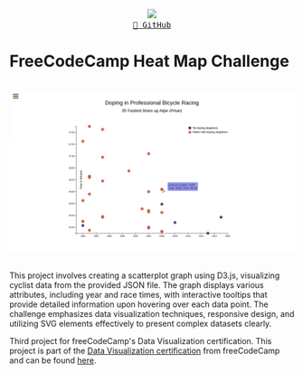<p align="center">
  <img src="https://skillicons.dev/icons?i=d3,js,html,css" /> <br/>
  <a href="https://github.com/mateus-sartorio/scatterplot-graph"><kbd>🔵 GitHub</kbd></a>
</p>

# FreeCodeCamp Heat Map Challenge

<br>

<div align="center">
  <img src="./assets/demonstration.png" alt="Graph visualization"/>
</div>

<br>

This project involves creating a scatterplot graph using D3.js, visualizing cyclist data from the provided JSON file. The graph displays various attributes, including year and race times, with interactive tooltips that provide detailed information upon hovering over each data point. The challenge emphasizes data visualization techniques, responsive design, and utilizing SVG elements effectively to present complex datasets clearly.

Third project for freeCodeCamp's Data Visualization certification.
This project is part of the [Data Visualization certification](https://www.freecodecamp.org/learn/data-visualization) from freeCodeCamp and can be found [here](https://www.freecodecamp.org/learn/data-visualization/data-visualization-projects/visualize-data-with-a-scatterplot-graph).
